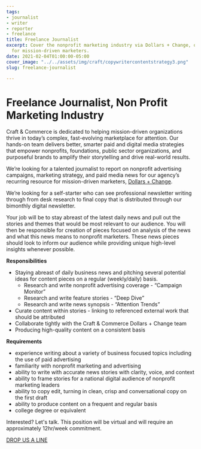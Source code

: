 ```yaml
---
tags:
- journalist
- writer
- reporter
- freelance
title: Freelance Journalist
excerpt: Cover the nonprofit marketing industry via Dollars + Change, our newsletter
  for mission-driven marketers.
date: 2021-02-04T01:00:00-05:00
cover_image: "../../assets/img/craft/copywritercontentstrategy3.png"
slug: freelance-journalist

---
```

##### 

# **Freelance Journalist, Non Profit Marketing Industry**

Craft & Commerce is dedicated to helping mission-driven organizations thrive in today’s complex, fast-evolving marketplace for attention. Our hands-on team delivers better, smarter paid and digital media strategies that empower nonprofits, foundations, public sector organizations, and purposeful brands to amplify their storytelling and drive real-world results.

We’re looking for a talented journalist to report on nonprofit advertising campaigns, marketing strategy, and paid media news for our agency’s recurring resource for mission-driven marketers, [Dollars + Change](https://mailchi.mp/craftand/dollars-and-change).

We’re looking for a self-starter who can see professional newsletter writing through from desk research to final copy that is distributed through our bimonthly digital newsletter.

Your job will be to stay abreast of the latest daily news and pull out the stories and themes that would be most relevant to our audience. You will then be responsible for creation of pieces focused on analysis of the news and what this news means to nonprofit marketers. These news pieces should look to inform our audience while providing unique high-level insights whenever possible.

**Responsibilities**

* Staying abreast of daily business news and pitching several potential ideas for content pieces on a regular (weekly/daily) basis.
  * Research and write nonprofit advertising coverage - “Campaign Monitor”
  * Research and write feature stories - “Deep Dive”
  * Research and write news synopsis - “Attention Trends”
* Curate content within stories - linking to referenced external work that should be attributed
* Collaborate tightly with the Craft & Commerce Dollars + Change team
* Producing high-quality content on a consistent basis

**Requirements**

* experience writing about a variety of business focused topics including the use of paid advertising
* familiarity with nonprofit marketing and advertising
* ability to write with accurate news stories with clarity, voice, and context
* ability to frame stories for a national digital audience of nonprofit marketing leaders
* ability to copy edit, turning in clean, crisp and conversational copy on the first draft
* ability to produce content on a frequent and regular basis
* college degree or equivalent

Interested? Let's talk. This position will be virtual and will require an approximately 12hr/week commitment. 

[DROP US A LINE](mailto:karen@craftand.com "email")